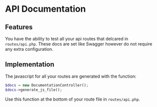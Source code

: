 # API Documentation

## Features

You have the ability to test all your api routes that delcared in `routes/api.php`.
These docs are set like Swagger however do not require any extra configuration.

## Implementation

The javascript for all your routes are generated with the function:

```php
$docs = new DocumentationController();
$docs->generate_js_file();
```

Use this function at the bottom of your route file in `routes/api.php`.
